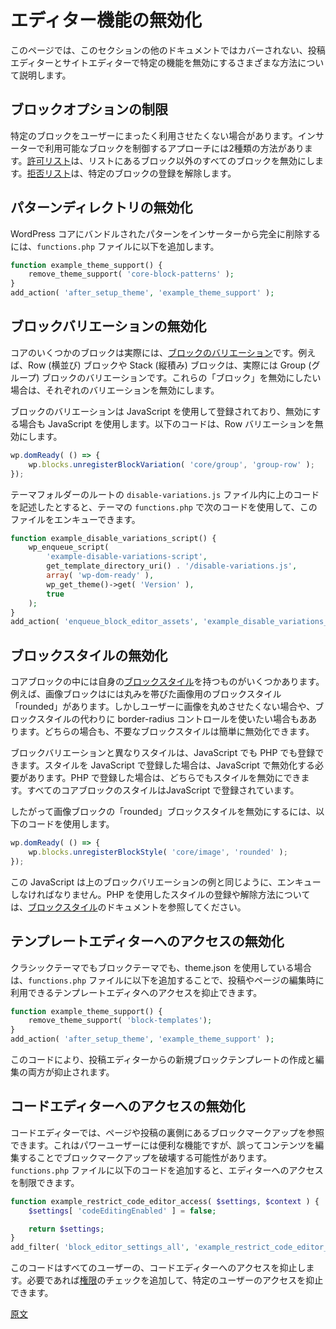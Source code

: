 <!-- 
# Disable Editor functionality
 -->
# エディター機能の無効化

<!-- 
This page is dedicated to the many ways you can disable specific functionality in the Post Editor and Site Editor that are not covered in other areas of the curation documentation.
 -->
このページでは、このセクションの他のドキュメントではカバーされない、投稿エディターとサイトエディターで特定の機能を無効にするさまざまな方法について説明します。

<!-- 
## Restrict block options
 -->
## ブロックオプションの制限

<!-- 
There might be times when you don’t want access to a block at all to be available for users. To control what’s available in the inserter, you can take two approaches: [an allow list](/docs/reference-guides/filters/block-filters.md#using-an-allow-list) that disables all blocks except those on the list or a [deny list that unregisters specific blocks](/docs/reference-guides/filters/block-filters.md#using-a-deny-list).
 -->
特定のブロックをユーザーにまったく利用させたくない場合があります。インサーターで利用可能なブロックを制御するアプローチには2種類の方法があります。[許可リスト](https://developer.wordpress.org/block-editor/reference-guides/filters/block-filters/#using-an-allow-list)は、リストにあるブロック以外のすべてのブロックを無効にします。[拒否リスト](https://developer.wordpress.org/block-editor/reference-guides/filters/block-filters/#using-a-deny-list)は、特定のブロックの登録を解除します。

<!-- 
## Disable the Pattern Directory
 -->
## パターンディレクトリの無効化

<!-- 
To fully remove patterns bundled with WordPress core from being accessed in the Inserter, the following can be added to your `functions.php` file:
 -->
WordPress コアにバンドルされたパターンをインサーターから完全に削除するには、`functions.php` ファイルに以下を追加します。

```php
function example_theme_support() {
	remove_theme_support( 'core-block-patterns' );
}
add_action( 'after_setup_theme', 'example_theme_support' );
```

<!-- 
## Disable block variations
 -->
## ブロックバリエーションの無効化

<!-- 
Some Core blocks are actually [block variations](https://developer.wordpress.org/block-editor/reference-guides/block-api/block-variations/). A great example is the Row and Stack blocks, which are actually variations of the Group block. If you want to disable these "blocks", you actually need to disable the respective variations.
 -->
コアのいくつかのブロックは実際には、[ブロックのバリエーション](https://ja.wordpress.org/team/handbook/block-editor/reference-guides/block-api/block-variations/)です。例えば、Row (横並び) ブロックや Stack (縦積み) ブロックは、実際には Group (グループ) ブロックのバリエーションです。これらの「ブロック」を無効にしたい場合は、それぞれのバリエーションを無効にします。

<!-- 
Block variations are registered using JavaScript and need to be disabled with JavaScript. The code below will disable the Row variation.
 -->
ブロックのバリエーションは JavaScript を使用して登録されており、無効にする場合も JavaScript を使用します。以下のコードは、Row バリエーションを無効にします。

```js
wp.domReady( () => {
	wp.blocks.unregisterBlockVariation( 'core/group', 'group-row' );
});
```

<!-- 
Assuming the code was placed in a `disable-variations.js` file located in the root of your theme folder, you can enqueue this file in the theme's `functions.php` using the code below.
 -->
テーマフォルダーのルートの `disable-variations.js` ファイル内に上のコードを記述したとすると、テーマの `functions.php` で次のコードを使用して、このファイルをエンキューできます。

```php
function example_disable_variations_script() {
	wp_enqueue_script(
		'example-disable-variations-script',
		get_template_directory_uri() . '/disable-variations.js',
       	array( 'wp-dom-ready' ),
		wp_get_theme()->get( 'Version' ),
		true
	);
}
add_action( 'enqueue_block_editor_assets', 'example_disable_variations_script' );
```

<!-- 
## Disable block styles
 -->
## ブロックスタイルの無効化

<!-- 
There are a few Core blocks that include their own [block styles](https://developer.wordpress.org/block-editor/reference-guides/block-api/block-styles/). An example is the Image block, which includes a block style for rounded images called "Rounded". You many not want your users to round images, or you might prefer to use the border-radius control instead of the block style. Either way, it's easy to disable any unwanted block styles.
 -->
コアブロックの中には自身の[ブロックスタイル](https://ja.wordpress.org/team/handbook/block-editor/reference-guides/block-api/block-styles/)を持つものがいくつかあります。例えば、画像ブロックはには丸みを帯びた画像用のブロックスタイル「rounded」があります。しかしユーザーに画像を丸めさせたくない場合や、ブロックスタイルの代わりに border-radius コントロールを使いたい場合もああります。どちらの場合も、不要なブロックスタイルは簡単に無効化できます。

<!-- 
Unlike block variations, you can register styles in either JavaScript or PHP. If a style was registered in JavaScript, it must be disabled with JavaScript. If registered using PHP, the style can be disabled with either. All Core block styles are registered in JavaScript.
 -->
ブロックバリエーションと異なりスタイルは、JavaScript でも PHP でも登録できます。スタイルを JavaScript で登録した場合は、JavaScript で無効化する必要があります。PHP で登録した場合は、どちらでもスタイルを無効にできます。すべてのコアブロックのスタイルはJavaScript で登録されています。

<!-- 
So, you would use the following code to disable the "Rounded" block style for the Image block.
 -->
したがって画像ブロックの「rounded」ブロックスタイルを無効にするには、以下のコードを使用します。

```js
wp.domReady( () => {
	wp.blocks.unregisterBlockStyle( 'core/image', 'rounded' );
});
```

<!-- 
This JavaScript should be enqueued much like the block variation example above. Refer to the [block styles](https://developer.wordpress.org/block-editor/reference-guides/block-api/block-styles/) documentation for how to register and unregister styles using PHP.
 -->
この JavaScript は上のブロックバリエーションの例と同じように、エンキューしなければなりません。PHP を使用したスタイルの登録や解除方法については、[ブロックスタイル](https://ja.wordpress.org/team/handbook/block-editor/reference-guides/block-api/block-styles/)のドキュメントを参照してください。

<!-- 
## Disable access to the Template Editor
 -->
## テンプレートエディターへのアクセスの無効化

<!-- 
Whether you’re using theme.json in a Classic or Block theme, you can add the following to your `functions.php` file to remove access to the Template Editor that is available when editing posts or pages:
 -->
クラシックテーマでもブロックテーマでも、theme.json を使用している場合は、`functions.php` ファイルに以下を追加することで、投稿やページの編集時に利用できるテンプレートエディタへのアクセスを抑止できます。

```php
function example_theme_support() {
	remove_theme_support( 'block-templates');
}
add_action( 'after_setup_theme', 'example_theme_support' );
```
<!-- 
This prevents both the ability to create new block templates or edit them from within the Post Editor.
 -->
このコードにより、投稿エディターからの新規ブロックテンプレートの作成と編集の両方が抑止されます。

<!-- 
## Disable access to the Code Editor
 -->
## コードエディターへのアクセスの無効化

<!-- 
The Code Editor allows you to view the underlying block markup for a page or post. While this view is handy for experienced users, you can inadvertently break block markup by editing content. Add the following to your `functions.php` file to restrict access.
 -->
コードエディターでは、ページや投稿の裏側にあるブロックマークアップを参照できます。これはパワーユーザーには便利な機能ですが、誤ってコンテンツを編集することでブロックマークアップを破壊する可能性があります。`functions.php` ファイルに以下のコードを追加すると、エディターへのアクセスを制限できます。

```php
function example_restrict_code_editor_access( $settings, $context ) {
    $settings[ 'codeEditingEnabled' ] = false;

	return $settings;
}
add_filter( 'block_editor_settings_all', 'example_restrict_code_editor_access', 10, 2 );
```
<!-- 
This code prevents all users from accessing the Code Editor. You could also add [capability](https://wordpress.org/documentation/article/roles-and-capabilities/) checks to disable access for specific users.
 -->
このコードはすべてのユーザーの、コードエディターへのアクセスを抑止します。必要であれば[権限](https://wordpress.org/documentation/article/roles-and-capabilities/)のチェックを追加して、特定のユーザーのアクセスを抑止できます。

[原文](https://github.com/WordPress/gutenberg/blob/trunk/docs/how-to-guides/curating-the-editor-experience/disable-editor-functionality.md)
